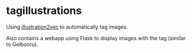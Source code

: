 # tagillustrations

Using [illustration2vec](illustration2vec.net) to automatically tag images.

Also contains a webapp using Flask to display images with the tag (similar to Gelbooru).
